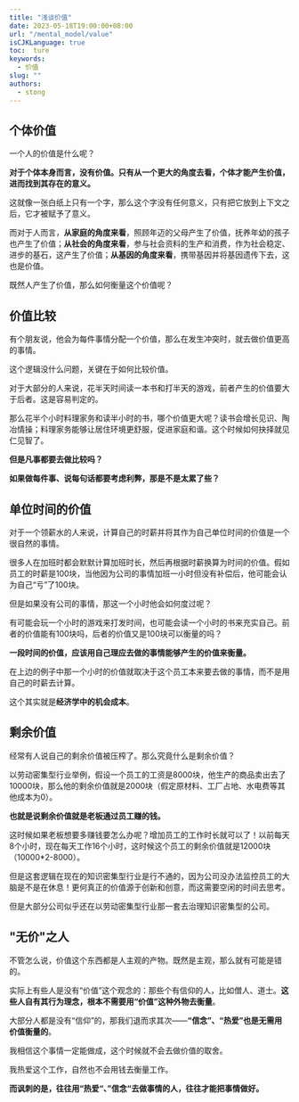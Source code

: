 ```yaml
---
title: "浅谈价值"
date: 2023-05-18T19:00:00+08:00
url: "/mental_model/value"
isCJKLanguage: true
toc:  ture
keywords:
  - 价值
slug: ""
authors:
  - stong
---
```




## 个体价值

一个人的价值是什么呢？

**对于个体本身而言，没有价值。只有从一个更大的角度去看，个体才能产生价值，进而找到其存在的意义。**

这就像一张白纸上只有一个字，那么这个字没有任何意义，只有把它放到上下文之后，它才被赋予了意义。

而对于人而言，**从家庭的角度来看**，照顾年迈的父母产生了价值，抚养年幼的孩子也产生了价值；**从社会的角度来看**，参与社会资料的生产和消费，作为社会稳定、进步的基石，这产生了价值；**从基因的角度来看**，携带基因并将基因遗传下去，这也是价值。

既然人产生了价值，那么如何衡量这个价值呢？

## 价值比较

有个朋友说，他会为每件事情分配一个价值，那么在发生冲突时，就去做价值更高的事情。

这个逻辑没什么问题，关键在于如何比较价值。

对于大部分的人来说，花半天时间读一本书和打半天的游戏，前者产生的价值要大于后者。这是容易判定的。

那么花半个小时料理家务和读半小时的书，哪个价值更大呢？读书会增长见识、陶冶情操；料理家务能够让居住环境更舒服，促进家庭和谐。这个时候如何抉择就见仁见智了。

**但是凡事都要去做比较吗？**

**如果做每件事、说每句话都要考虑利弊，那是不是太累了些？**



## 单位时间的价值

对于一个领薪水的人来说，计算自己的时薪并将其作为自己单位时间的价值是一个很自然的事情。

很多人在加班时都会默默计算加班时长，然后再根据时薪换算为时间的价值。假如员工的时薪是100块，当他因为公司的事情加班一小时但没有补偿后，他可能会认为自己“亏”了100块。

但是如果没有公司的事情，那这一个小时他会如何度过呢？

有可能会玩一个小时的游戏来打发时间，也可能会读一个小时的书来充实自己。前者的价值能有100块吗，后者的价值又是100块可以衡量的吗？

**一段时间的价值，应该用自己理应去做的事情能够产生的价值来衡量。**

在上边的例子中那一个小时的价值就取决于这个员工本来要去做的事情，而不是用自己的时薪去计算。

这个其实就是**经济学中的机会成本**。

## 剩余价值

经常有人说自己的剩余价值被压榨了。那么究竟什么是剩余价值？

以劳动密集型行业举例，假设一个员工的工资是8000块，他生产的商品卖出去了10000块，那么他的剩余价值就是2000块（假定原材料、工厂占地、水电费等其他成本为0）。

**也就是说剩余价值就是老板通过员工赚的钱。**

这时候如果老板想要多赚钱要怎么办呢？增加员工的工作时长就可以了！以前每天8个小时，现在每天工作16个小时，这时候这个员工的剩余价值就是12000块（10000*2-8000）。

但是这套逻辑在现在的知识密集型行业是行不通的，因为公司没办法监控员工的大脑是不是在休息！更何真正的价值源于创新和创意，而这需要空闲的时间去思考。

但是大部分公司似乎还在以劳动密集型行业那一套去治理知识密集型的公司。

## "无价"之人

不管怎么说，价值这个东西都是人主观的产物。既然是主观，那么就有可能是错的。

实际上有些人是没有“价值”这个观念的：那些个有信仰的人，比如僧人、道士。**这些人自有其行为理念，根本不需要用“价值”这种外物去衡量**。

大部分人都是没有“信仰”的，那我们退而求其次——**“信念”、“热爱”也是无需用价值衡量的**。

我相信这个事情一定能做成，这个时候就不会去做价值的取舍。

我热爱这个工作，自然也不会用钱去衡量工作。

**而讽刺的是，往往用“热爱“、”信念“去做事情的人，往往才能把事情做好。**

